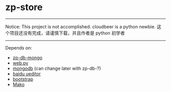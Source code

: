 zp-store
=========================

******************************
Notice: This project is not accomplished. cloudbeer is a python newbie.
这个项目还没有完成，请谨慎下载，并且作者是 python 初学者
******************************

Depends on:

* [zp-db-mongo](https://github.com/cloudbeer/zp-db-mongo "zp-db-mongo")
* [web.py](http://webpy.org/ "web.py")
* [mongodb](http://www.mongodb.org/) (can change later with zp-db-?)
* [baidu ueditor](http://ueditor.baidu.com/website/)
* [bootstrap](http://twitter.github.com/bootstrap/index.html)
* [Mako](http://www.makotemplates.org/)